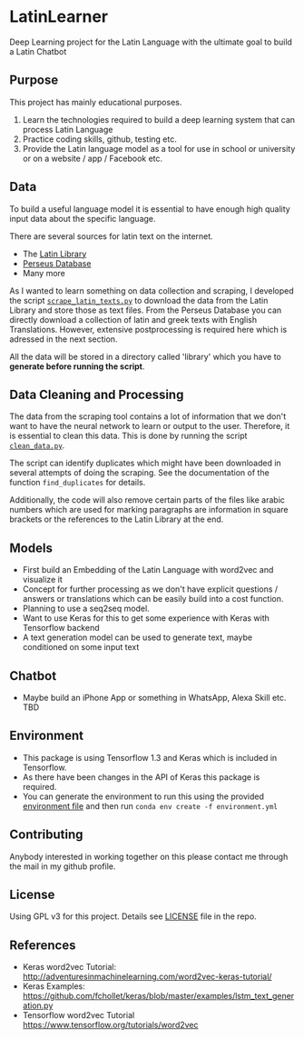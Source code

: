 # LatinLearner

Deep Learning project for the Latin Language with the ultimate goal to build a Latin Chatbot

## Purpose

This project has mainly educational purposes.
1. Learn the technologies required to build a deep learning system that can process Latin Language
2. Practice coding skills, github, testing etc.
3. Provide the Latin language model as a tool for use in school or university or on a website / app / Facebook etc.

## Data

To build a useful language model it is essential to have enough high quality input data about the specific language.

There are several sources for latin text on the internet.

* The [Latin Library](http://thelatinlibrary.com/index.html)
* [Perseus Database](http://www.perseus.tufts.edu/hopper/opensource/download)
* Many more

As I wanted to learn something on data collection and scraping, I developed the script [`scrape_latin_texts.py`](scrape_latin_texts.py) to download the data from the Latin Library and store those as text files. From the Perseus Database you can directly download a collection of latin and greek texts with English Translations. However, extensive postprocessing is required here which is adressed in the next section.

All the data will be stored in a directory called 'library' which you have to **generate before running the script**.

## Data Cleaning and Processing

The data from the scraping tool contains a lot of information that we don't want to have the neural network to learn or output to the user. Therefore, it is essential to clean this data. This is done by running the script [`clean_data.py`](clean_data.py).

The script can identify duplicates which might have been downloaded in several attempts of doing the scraping.
See the documentation of the function `find_duplicates` for details.

Additionally, the code will also remove certain parts of the files like arabic numbers which are used for marking paragraphs are information in square brackets or the references to the Latin Library at the end.

## Models

* First build an Embedding of the Latin Language with word2vec and visualize it
* Concept for further processing as we don't have explicit questions / answers or translations which can be easily build into a cost function.
* Planning to use a seq2seq model.
* Want to use Keras for this to get some experience with Keras with Tensorflow backend
* A text generation model can be used to generate text, maybe conditioned on some input text

## Chatbot

* Maybe build an iPhone App or something in WhatsApp, Alexa Skill etc. TBD

## Environment

* This package is using Tensorflow 1.3 and Keras which is included in Tensorflow.
* As there have been changes in the API of Keras this package is required.
* You can generate the environment to run this using the provided [environment file](environment.yml) and then run `conda env create -f environment.yml`
 
## Contributing

Anybody interested in working together on this please contact me through the mail in my github profile.

## License

Using GPL v3 for this project. Details see [LICENSE](LICENSE) file in the repo.

## References

* Keras word2vec Tutorial: http://adventuresinmachinelearning.com/word2vec-keras-tutorial/
* Keras Examples: https://github.com/fchollet/keras/blob/master/examples/lstm_text_generation.py
* Tensorflow word2vec Tutorial https://www.tensorflow.org/tutorials/word2vec